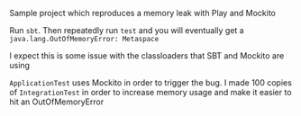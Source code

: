 Sample project which reproduces a memory leak with Play and Mockito

Run `sbt`. Then repeatedly run `test` and you will eventually get a `java.lang.OutOfMemoryError: Metaspace`

I expect this is some issue with the classloaders that SBT and Mockito are using

`ApplicationTest` uses Mockito in order to trigger the bug. I made 100 copies of `IntegrationTest` in order to increase memory usage and make it easier to hit an OutOfMemoryError

